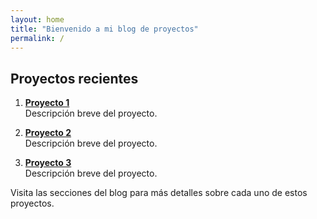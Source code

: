 ```yaml
---
layout: home
title: "Bienvenido a mi blog de proyectos"
permalink: /
---
```


## Proyectos recientes

1. **[Proyecto 1](./posts/proyecto-1)**  
   Descripción breve del proyecto.

2. **[Proyecto 2](./posts/proyecto-2)**  
   Descripción breve del proyecto.

3. **[Proyecto 3](./posts/proyecto-3)**  
   Descripción breve del proyecto.

Visita las secciones del blog para más detalles sobre cada uno de estos proyectos.
